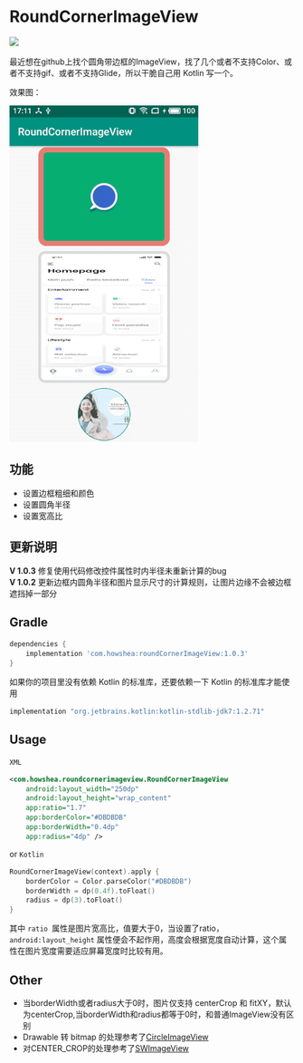 # RoundCornerImageView

![](https://img.shields.io/badge/version-1.0.3-brightgreen.svg)

最近想在github上找个圆角带边框的ImageView，找了几个或者不支持Color、或者不支持gif、或者不支持Glide，所以干脆自己用 Kotlin 写一个。

效果图：

![](https://github.com/howshea/RoundCornerImageView/raw/master/gif/simple.gif)

## 功能

- 设置边框粗细和颜色
- 设置圆角半径
- 设置宽高比

## 更新说明

**V 1.0.3** 修复使用代码修改控件属性时内半径未重新计算的bug   
**V 1.0.2** 更新边框内圆角半径和图片显示尺寸的计算规则，让图片边缘不会被边框遮挡掉一部分

## Gradle


```groovy
dependencies {
    implementation 'com.howshea:roundCornerImageView:1.0.3'
}
```

如果你的项目里没有依赖 Kotlin 的标准库，还要依赖一下 Kotlin 的标准库才能使用

```groovy
implementation "org.jetbrains.kotlin:kotlin-stdlib-jdk7:1.2.71"
```

## Usage

`XML`

```xml
<com.howshea.roundcornerimageview.RoundCornerImageView
    android:layout_width="250dp"
    android:layout_height="wrap_content"
    app:ratio="1.7"
    app:borderColor="#DBDBDB"
    app:borderWidth="0.4dp"
    app:radius="4dp" />
```

or  `Kotlin`

```kotlin
RoundCornerImageView(context).apply {
    borderColor = Color.parseColor("#DBDBDB")
    borderWidth = dp(0.4f).toFloat()
    radius = dp(3).toFloat()
}
```

其中 `ratio `属性是图片宽高比，值要大于0，当设置了ratio，`android:layout_height` 属性便会不起作用，高度会根据宽度自动计算，这个属性在图片宽度需要适应屏幕宽度时比较有用。

## Other

- 当borderWidth或者radius大于0时，图片仅支持 centerCrop 和 fitXY，默认为centerCrop,当borderWidth和radius都等于0时，和普通ImageView没有区别
- Drawable 转 bitmap 的处理参考了[CircleImageView](https://github.com/hdodenhof/CircleImageView)
- 对CENTER_CROP的处理参考了[SWImageView](https://github.com/sw950729/SWImageView)
